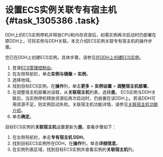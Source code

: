 # 设置ECS实例关联专有宿主机 {#task_1305386 .task}

DDH上的ECS实例停机并释放CPU和内存资源后，如需实例再次启动时仍部署在原DDH上，可将实例与DDH关联。本文介绍ECS实例关联专有宿主机的操作步骤。

您已在DDH上创建ECS实例。具体步骤，请参见[在DDH上创建ECS实例](../../../../cn.zh-CN/快速入门/在DDH上创建ECS实例.md#)。

1.  登录[ECS管理控制台](https://ecs-buy.aliyun.com/#/prepay/)。
2.  在左侧导航栏，单击**实例与镜像** \> **实例**。
3.  选择地域。
4.  找到目标ECS实例，在**操作**列，单击**更多** \> **实例设置** \> **调整宿主机部署**。
5.  在调整宿主机部署对话框，从**关联宿主机**列表，选择**是**。 ECS实例与DDH关联后，当实例停机释放资源后再次启动时，仍放置在该DDH上。若该DDH可用资源不足，则实例启动失败。关联宿主机功能详情，请参见[关联宿主机功能介绍](../../../../cn.zh-CN/.md#table_r8f_zcv_448)。
6.  单击**确定**。

目标ECS实例的**关联宿主机**设置更新为**是**。查看步骤如下：

1.  在左侧导航栏，单击**专有宿主机 DDH**。
2.  找到目标ECS实例所在DDH，在**操作**列，单击**详细信息**。
3.  在实例列表区域，找到目标ECS实例并查看实例的**关联宿主机**列。

